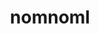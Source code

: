---
codehost: https://github.com/skanaar/nomnoml
logohandle: nomnoml
sort: nomnoml
title: nomnoml
website: http://www.nomnoml.com/
---